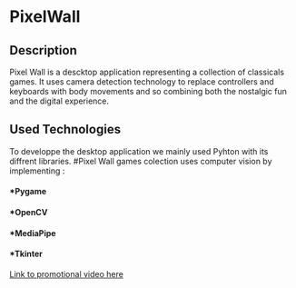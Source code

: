# PixelWall
## Description
Pixel Wall is a descktop application representing a collection of classicals games. 
It uses camera detection technology to replace controllers and keyboards with body movements and so combining both the nostalgic fun and the digital experience.
## Used Technologies
To developpe the desktop application we mainly used Pyhton with its diffrent libraries.
#Pixel Wall games colection uses computer vision  by implementing :
####     *Pygame
####     *OpenCV
####     *MediaPipe
####     *Tkinter

[Link to promotional video here](https://www.youtube.com/watch?v=l8M6_HNQdOM&list=LL&index=2&t=14s)
